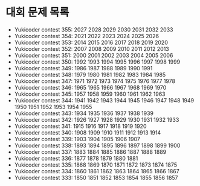 # 대회 문제 목록

- Yukicoder contest 355: 2027 2028 2029 2030 2031 2032 2033
- Yukicoder contest 354: 2021 2022 2023 2024 2025 2026
- Yukicoder contest 353: 2014 2015 2016 2017 2018 2019 2020
- Yukicoder contest 352: 2007 2008 2009 2010 2011 2012 2013
- Yukicoder contest 351: 2000 2001 2002 2003 2004 2005 2006
- Yukicoder contest 350: 1992 1993 1994 1995 1996 1997 1998 1999
- Yukicoder contest 349: 1986 1987 1988 1989 1990 1991
- Yukicoder contest 348: 1979 1980 1981 1982 1983 1984 1985
- Yukicoder contest 347: 1971 1972 1973 1974 1975 1976 1977 1978
- Yukicoder contest 346: 1965 1965 1966 1967 1968 1969 1970
- Yukicoder contest 345: 1957 1958 1959 1960 1961 1962 1963
- Yukicoder contest 344: 1941 1942 1943 1944 1945 1946 1947 1948 1949 1950 1951 1952 1953 1954 1955
- Yukicoder contest 343: 1934 1935 1936 1937 1938 1939
- Yukicoder contest 342: 1926 1927 1928 1929 1930 1931 1932 1933
- Yukicoder contest 341: 1915 1916 1917 1918 1919 1920
- Yukicoder contest 340: 1908 1909 1910 1911 1912 1913 1914
- Yukicoder contest 339: 1903 1904 1905 1906 1907 
- Yukicoder contest 338: 1893 1894 1895 1896 1897 1898 1899 1900
- Yukicoder contest 337: 1883 1884 1885 1886 1887 1888 1889
- Yukicoder contest 336: 1877 1878 1879 1880 1881
- Yukicoder contest 335: 1868 1869 1870 1871 1872 1873 1874 1875
- Yukicoder contest 334: 1860 1861 1862 1863 1864 1865 1866 1867
- Yukicoder contest 333: 1850 1851 1852 1853 1854 1855 1856 1857
